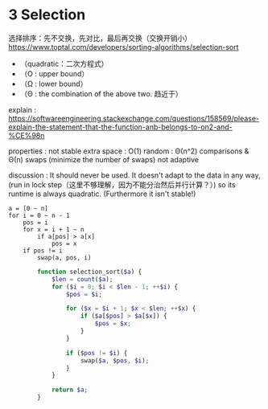 # 3 Selection

选择排序：先不交换，先对比，最后再交换（交换开销小）
https://www.toptal.com/developers/sorting-algorithms/selection-sort

- （quadratic：二次方程式）
- （O : upper bound）
- （Ω : lower bound）
- （Θ : the combination of the above two. 趋近于）

explain : https://softwareengineering.stackexchange.com/questions/158569/please-explain-the-statement-that-the-function-anb-belongs-to-on2-and-%CE%98n

properties :
    not stable
        extra space : O(1)
    random : Θ(n^2) comparisons & Θ(n) swaps
        (minimize the number of swaps)
    not adaptive

discussion :
    It should never be used. It doesn't adapt to the data in any way,
    (run in lock step（这里不够理解，因为不能分治然后并行计算？）)
    so its runtime is always quadratic. (Furthermore it isn't stable!)

``` pseudo code
a = [0 ~ n]
for i = 0 ~ n - 1
    pos = i
    for x = i + 1 ~ n
        if a[pos] > a[x]
            pos = x
    if pos != i
        swap(a, pos, i)
```

``` php
        function selection_sort($a) {
            $len = count($a);
            for ($i = 0; $i < $len - 1; ++$i) {
                $pos = $i;

                for ($x = $i + 1; $x < $len; ++$x) {
                    if ($a[$pos] > $a[$x]) {
                        $pos = $x;
                    }
                }

                if ($pos != $i) {
                    swap($a, $pos, $i);
                }
            }

            return $a;
        }
```